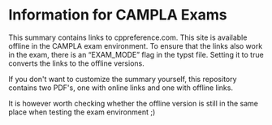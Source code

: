 # Information for CAMPLA Exams
This summary contains links to cppreference.com. This site is available offline in the CAMPLA exam environment. To ensure that the links also work in the exam, there is an “EXAM_MODE” flag in the typst file. Setting it to true converts the links to the offline versions.

If you don't want to customize the summary yourself, this repository contains two PDF's, one with online links and one with offline links.

It is however worth checking whether the offline version is still in the same place when testing the exam environment ;)
